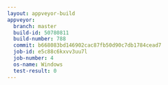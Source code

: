 ```yaml
---
layout: appveyor-build
appveyor:
  branch: master
  build-id: 50780811
  build-number: 788
  commit: b668083bd146902cac87fb50d90c7db1784cead7
  job-id: e5c88c6kxvv3uu7l
  job-number: 4
  os-name: Windows
  test-result: 0
---
```

